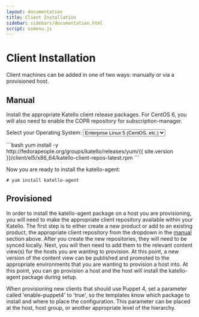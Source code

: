 ```yaml
---
layout: documentation
title: Client Installation
sidebar: sidebars/documentation.html
script: osmenu.js
---
```


# Client Installation

Client machines can be added in one of two ways: manually or via a provisioned host.

## Manual

Install the appropriate Katello client release packages.  For CentOS 6, you will also need to enable the COPR repository for subscription-manager.

<p>
  Select your Operating System:
  <select id="operatingSystems">
     <option value="el5">Enterprise Linux 5 (CentOS, etc.)</option>
     <option value="el6">Enterprise Linux 6 (CentOS, etc.)</option>
     <option value="el7">Enterprise Linux 7 (CentOS, etc.)</option>
     <option value="f22">Fedora 22</option>
     <option value="f23">Fedora 23</option>
  </select>
</p>

<div id="el5" markdown="1">
```bash
yum install -y http://fedorapeople.org/groups/katello/releases/yum/{{ site.version }}/client/el5/x86_64/katello-client-repos-latest.rpm
```
</div>

<div id="el6" style="display:none;" markdown="1">
```bash
wget https://copr.fedoraproject.org/coprs/dgoodwin/subscription-manager/repo/epel-6/dgoodwin-subscription-manager-epel-6.repo -O /etc/yum.repos.d/dgoodwin-subscription-manager-epel-6.repo
yum install -y http://fedorapeople.org/groups/katello/releases/yum/{{ site.version }}/client/el6/x86_64/katello-client-repos-latest.rpm
```
</div>

<div id="el7" style="display:none;" markdown="1">
```bash
yum install -y http://fedorapeople.org/groups/katello/releases/yum/{{ site.version }}/client/el7/x86_64/katello-client-repos-latest.rpm
```
</div>

<div id="f22" style="display:none;" markdown="1">
```bash
yum install -y http://fedorapeople.org/groups/katello/releases/yum/{{ site.version }}/client/f22/x86_64/katello-client-repos-latest.rpm
```
</div>

<div id="f23" style="display:none;" markdown="1">
```bash
yum install -y http://fedorapeople.org/groups/katello/releases/yum/{{ site.version }}/client/f23/x86_64/katello-client-repos-latest.rpm
```
</div>

Now you are ready to install the katello-agent:

```
# yum install katello-agent
```

## Provisioned

In order to install the katello-agent package on a host you are provisioning, you will need to make the appropriate client repository available within your Katello. The first step is to either create a new product or add to an existing product, the appropriate client repository from the dropdown in the [manual](#manual) section above. After you create the new repositories, they will need to be synced locally. Next, you will then need to add them to the relevant content view(s) for the hosts you are wanting to provision. At this point, a new version of the content view can be published and promoted to the appropriate environments that you are wanting to provision a host into. At this point, you can go provision a host and the host will install the katello-agent package during setup.

When provisioning new clients that should use Puppet 4, set a parameter called 'enable-puppet4' to 'true', so the templates know which package to install and where to place the configuration.  This parameter can be placed at the host, host group, or another appropriate level of the hierarchy.
